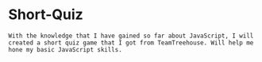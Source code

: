 # Short-Quiz

``
With the knowledge that I have gained so far about JavaScript, I will created a short quiz game that I got from TeamTreehouse.
Will help me hone my basic JavaScript skills.
``
